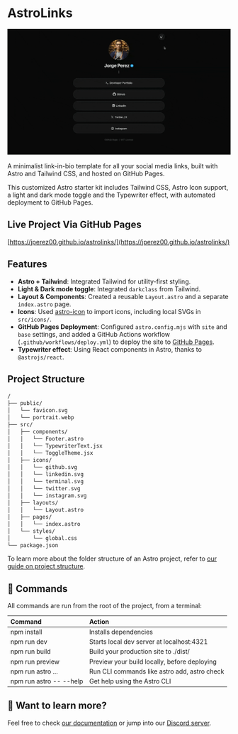 # AstroLinks

![Astrolinks Demo Video](/public/astrolinks-demo.gif)

A minimalist link-in-bio template for all your social media links, built with Astro and Tailwind CSS, and hosted on GitHub Pages.

This customized Astro starter kit includes Tailwind CSS, Astro Icon support, a light and dark mode toggle and the Typewriter effect, with automated deployment to GitHub Pages.

## Live Project Via GitHub Pages

[https://jperez00.github.io/astrolinks/](https://jperez00.github.io/astrolinks/)

## Features

- **Astro + Tailwind**: Integrated Tailwind for utility-first styling.
- **Light & Dark mode toggle**: Integrated `darkclass` from Tailwind.
- **Layout & Components**: Created a reusable `Layout.astro` and a separate `index.astro` page.
- **Icons**: Used [astro-icon](https://www.astroicon.dev/) to import icons, including local SVGs in `src/icons/`.
- **GitHub Pages Deployment**: Configured `astro.config.mjs` with `site` and `base` settings, and added a GitHub Actions workflow (`.github/workflows/deploy.yml`) to deploy the site to [GitHub Pages](https://pages.github.com/).
- **Typewriter effect**: Using React components in Astro, thanks to `@astrojs/react`.

## Project Structure

```text
/
├── public/
│   └── favicon.svg
│   └── portrait.webp
├── src/
│   ├── components/
│   │   └── Footer.astro
│   │   └── TypewriterText.jsx
│   │   └── ToggleTheme.jsx
│   ├── icons/
│   │   └── github.svg
│   │   └── linkedin.svg
│   │   └── terminal.svg
│   │   └── twitter.svg
│   │   └── instagram.svg
│   ├── layouts/
│   │   └── Layout.astro
│   ├── pages/
│   │   └── index.astro
│   └── styles/
│       └── global.css
└── package.json
```

To learn more about the folder structure of an Astro project, refer to [our guide on project structure](https://docs.astro.build/en/basics/project-structure/).

## 🧞 Commands

All commands are run from the root of the project, from a terminal:

| Command                   | Action                                           |
| :------------------------ | :----------------------------------------------- |
| npm install             | Installs dependencies                            |
| npm run dev             | Starts local dev server at localhost:4321      |
| npm run build           | Build your production site to ./dist/          |
| npm run preview         | Preview your build locally, before deploying     |
| npm run astro ...       | Run CLI commands like astro add, astro check |
| npm run astro -- --help | Get help using the Astro CLI                     |

## 👀 Want to learn more?

Feel free to check [our documentation](https://docs.astro.build) or jump into our [Discord server](https://astro.build/chat).
